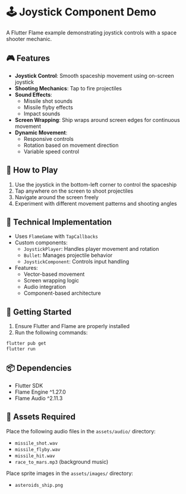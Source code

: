 # 🕹️ Joystick Component Demo

A Flutter Flame example demonstrating joystick controls with a space shooter mechanic.

## 🎮 Features

- **Joystick Control**: Smooth spaceship movement using on-screen joystick
- **Shooting Mechanics**: Tap to fire projectiles
- **Sound Effects**:
  - Missile shot sounds
  - Missile flyby effects
  - Impact sounds
- **Screen Wrapping**: Ship wraps around screen edges for continuous movement
- **Dynamic Movement**: 
  - Responsive controls
  - Rotation based on movement direction
  - Variable speed control

## 🎯 How to Play

1. Use the joystick in the bottom-left corner to control the spaceship
2. Tap anywhere on the screen to shoot projectiles
3. Navigate around the screen freely
4. Experiment with different movement patterns and shooting angles

## 🔧 Technical Implementation

- Uses `FlameGame` with `TapCallbacks`
- Custom components:
  - `JoystickPlayer`: Handles player movement and rotation
  - `Bullet`: Manages projectile behavior
  - `JoystickComponent`: Controls input handling
- Features:
  - Vector-based movement
  - Screen wrapping logic
  - Audio integration
  - Component-based architecture

## 🚀 Getting Started

1. Ensure Flutter and Flame are properly installed
2. Run the following commands:
```bash
flutter pub get
flutter run
```

## 📦 Dependencies

- Flutter SDK
- Flame Engine ^1.27.0
- Flame Audio ^2.11.3

## 🎵 Assets Required

Place the following audio files in the `assets/audio/` directory:
- `missile_shot.wav`
- `missile_flyby.wav`
- `missile_hit.wav`
- `race_to_mars.mp3` (background music)

Place sprite images in the `assets/images/` directory:
- `asteroids_ship.png`